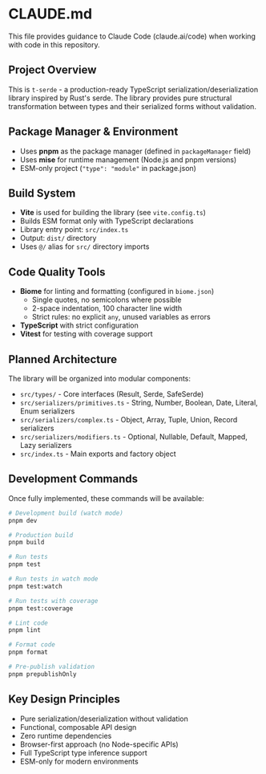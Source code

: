 # CLAUDE.md

This file provides guidance to Claude Code (claude.ai/code) when working with code in this repository.

## Project Overview

This is `t-serde` - a production-ready TypeScript serialization/deserialization library inspired by Rust's serde. The library provides pure structural transformation between types and their serialized forms without validation.

## Package Manager & Environment

- Uses **pnpm** as the package manager (defined in `packageManager` field)
- Uses **mise** for runtime management (Node.js and pnpm versions)
- ESM-only project (`"type": "module"` in package.json)

## Build System

- **Vite** is used for building the library (see `vite.config.ts`)
- Builds ESM format only with TypeScript declarations
- Library entry point: `src/index.ts`
- Output: `dist/` directory
- Uses `@/` alias for `src/` directory imports

## Code Quality Tools

- **Biome** for linting and formatting (configured in `biome.json`)
  - Single quotes, no semicolons where possible
  - 2-space indentation, 100 character line width
  - Strict rules: no explicit `any`, unused variables as errors
- **TypeScript** with strict configuration
- **Vitest** for testing with coverage support

## Planned Architecture

The library will be organized into modular components:

- `src/types/` - Core interfaces (Result, Serde, SafeSerde)  
- `src/serializers/primitives.ts` - String, Number, Boolean, Date, Literal, Enum serializers
- `src/serializers/complex.ts` - Object, Array, Tuple, Union, Record serializers
- `src/serializers/modifiers.ts` - Optional, Nullable, Default, Mapped, Lazy serializers
- `src/index.ts` - Main exports and factory object

## Development Commands

Once fully implemented, these commands will be available:

```bash
# Development build (watch mode)  
pnpm dev

# Production build
pnpm build

# Run tests
pnpm test

# Run tests in watch mode
pnpm test:watch  

# Run tests with coverage
pnpm test:coverage

# Lint code
pnpm lint

# Format code  
pnpm format

# Pre-publish validation
pnpm prepublishOnly
```

## Key Design Principles

- Pure serialization/deserialization without validation
- Functional, composable API design
- Zero runtime dependencies
- Browser-first approach (no Node-specific APIs)
- Full TypeScript type inference support
- ESM-only for modern environments